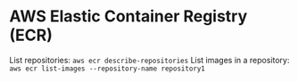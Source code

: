 # AWS Elastic Container Registry (ECR)

List repositories: `aws ecr describe-repositories`
List images in a repository: `aws ecr list-images --repository-name repository1`
